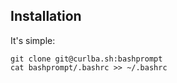 ## Installation

It's simple:

```
git clone git@curlba.sh:bashprompt
cat bashprompt/.bashrc >> ~/.bashrc
```
